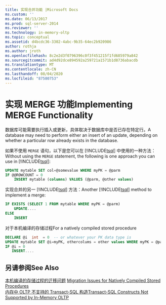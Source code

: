 ```yaml
---
title: 实现合并功能 |Microsoft Docs
ms.custom: ''
ms.date: 06/13/2017
ms.prod: sql-server-2014
ms.reviewer: ''
ms.technology: in-memory-oltp
ms.topic: conceptual
ms.assetid: d4bcdc36-3302-4abc-9b35-64ec2b920986
author: rothja
ms.author: jroth
ms.openlocfilehash: 8c2e2d3f0796396c0f3f451215f1fd685979a842
ms.sourcegitcommit: ad4d92dce894592a259721a1571b1d8736abacdb
ms.translationtype: MT
ms.contentlocale: zh-CN
ms.lasthandoff: 08/04/2020
ms.locfileid: "87580753"
---
```

# <a name="implementing-merge-functionality"></a><span data-ttu-id="77eeb-102">实现 MERGE 功能</span><span class="sxs-lookup"><span data-stu-id="77eeb-102">Implementing MERGE Functionality</span></span>
  <span data-ttu-id="77eeb-103">数据库可能需要执行插入或更新，具体取决于数据库中是否已存在特定行。</span><span class="sxs-lookup"><span data-stu-id="77eeb-103">A database may need to perform either an insert of an update, depending on whether a particular row already exists in the database.</span></span>  
  
 <span data-ttu-id="77eeb-104">如果不使用 `MERGE` 语句，以下是您可以在 [!INCLUDE[tsql](../../includes/tsql-md.md)] 中使用的一种方法：</span><span class="sxs-lookup"><span data-stu-id="77eeb-104">Without using the `MERGE` statement, the following is one approach you can use in [!INCLUDE[tsql](../../includes/tsql-md.md)]:</span></span>  
  
```sql  
UPDATE mytable SET col=@somevalue WHERE myPK = @parm  
IF @@ROWCOUNT = 0  
    INSERT mytable (columns) VALUES (@parm, @other values)  
```  
  
 <span data-ttu-id="77eeb-105">实现合并的另一 [!INCLUDE[tsql](../../includes/tsql-md.md)] 方法：</span><span class="sxs-lookup"><span data-stu-id="77eeb-105">Another [!INCLUDE[tsql](../../includes/tsql-md.md)] method to implement a merge:</span></span>  
  
```sql  
IF EXISTS (SELECT 1 FROM mytable WHERE myPK = @parm)  
    UPDATE....  
ELSE  
    INSERT  
```  
  
 <span data-ttu-id="77eeb-106">对于本机编译的存储过程</span><span class="sxs-lookup"><span data-stu-id="77eeb-106">For a natively compiled stored procedure</span></span>  
  
```sql  
DECLARE @i  int  = 0  -- or whatever your PK data type is  
UPDATE mytable SET @i=myPK, othercolums = other values WHERE myPK = @parm  
IF @i = 0  
   INSERT....  
```  
  
## <a name="see-also"></a><span data-ttu-id="77eeb-107">另请参阅</span><span class="sxs-lookup"><span data-stu-id="77eeb-107">See Also</span></span>  
 <span data-ttu-id="77eeb-108">[本机编译的存储过程的迁移问题](migration-issues-for-natively-compiled-stored-procedures.md) </span><span class="sxs-lookup"><span data-stu-id="77eeb-108">[Migration Issues for Natively Compiled Stored Procedures](migration-issues-for-natively-compiled-stored-procedures.md) </span></span>  
 [<span data-ttu-id="77eeb-109">内存中 OLTP 不支持的 Transact-SQL 构造</span><span class="sxs-lookup"><span data-stu-id="77eeb-109">Transact-SQL Constructs Not Supported by In-Memory OLTP</span></span>](transact-sql-constructs-not-supported-by-in-memory-oltp.md)  
  
  
